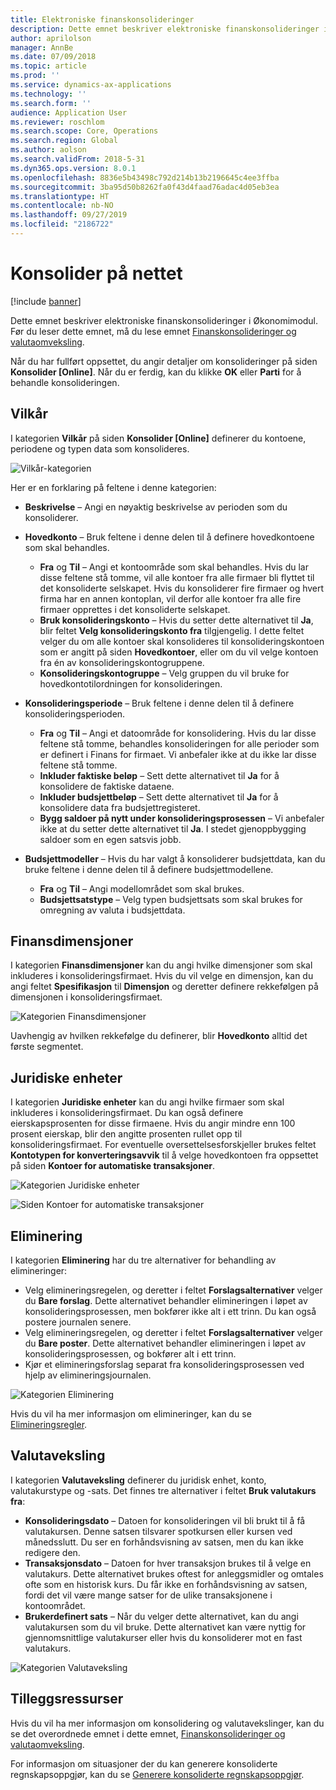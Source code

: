 ```yaml
---
title: Elektroniske finanskonsolideringer
description: Dette emnet beskriver elektroniske finanskonsolideringer i Økonomimodul.
author: aprilolson
manager: AnnBe
ms.date: 07/09/2018
ms.topic: article
ms.prod: ''
ms.service: dynamics-ax-applications
ms.technology: ''
ms.search.form: ''
audience: Application User
ms.reviewer: roschlom
ms.search.scope: Core, Operations
ms.search.region: Global
ms.author: aolson
ms.search.validFrom: 2018-5-31
ms.dyn365.ops.version: 8.0.1
ms.openlocfilehash: 8836e5b43498c792d214b13b2196645c4ee3ffba
ms.sourcegitcommit: 3ba95d50b8262fa0f43d4faad76adac4d05eb3ea
ms.translationtype: HT
ms.contentlocale: nb-NO
ms.lasthandoff: 09/27/2019
ms.locfileid: "2186722"
---
```

# <a name="consolidate-online"></a>Konsolider på nettet

[!include [banner](../includes/banner.md)]

Dette emnet beskriver elektroniske finanskonsolideringer i Økonomimodul. Før du leser dette emnet, må du lese emnet [Finanskonsolideringer og valutaomveksling](financial-consolidations-currency-translation.md).

Når du har fullført oppsettet, du angir detaljer om konsolideringer på siden **Konsolider [Online]**. Når du er ferdig, kan du klikke **OK** eller **Parti** for å behandle konsolideringen.

## <a name="criteria"></a>Vilkår
I kategorien **Vilkår** på siden **Konsolider [Online]** definerer du kontoene, periodene og typen data som konsolideres.

![Vilkår-kategorien](./media/criteria-consolidate-online.png "Vilkår-kategorien")

Her er en forklaring på feltene i denne kategorien:

- **Beskrivelse** – Angi en nøyaktig beskrivelse av perioden som du konsoliderer.
- **Hovedkonto** – Bruk feltene i denne delen til å definere hovedkontoene som skal behandles.

    - **Fra** og **Til** – Angi et kontoområde som skal behandles. Hvis du lar disse feltene stå tomme, vil alle kontoer fra alle firmaer bli flyttet til det konsoliderte selskapet. Hvis du konsoliderer fire firmaer og hvert firma har en annen kontoplan, vil derfor alle kontoer fra alle fire firmaer opprettes i det konsoliderte selskapet.
    - **Bruk konsolideringskonto** – Hvis du setter dette alternativet til **Ja**, blir feltet **Velg konsolideringskonto fra** tilgjengelig. I dette feltet velger du om alle kontoer skal konsolideres til konsolideringskontoen som er angitt på siden **Hovedkontoer**, eller om du vil velge kontoen fra én av konsolideringskontogruppene.
    - **Konsolideringskontogruppe** – Velg gruppen du vil bruke for hovedkontotilordningen for konsolideringen.

- **Konsolideringsperiode** – Bruk feltene i denne delen til å definere konsolideringsperioden.

    - **Fra** og **Til** – Angi et datoområde for konsolidering. Hvis du lar disse feltene stå tomme, behandles konsolideringen for alle perioder som er definert i Finans for firmaet. Vi anbefaler ikke at du ikke lar disse feltene stå tomme.
    - **Inkluder faktiske beløp** – Sett dette alternativet til **Ja** for å konsolidere de faktiske dataene.
    - **Inkluder budsjettbeløp** – Sett dette alternativet til **Ja** for å konsolidere data fra budsjettregisteret.
    - **Bygg saldoer på nytt under konsolideringsprosessen** – Vi anbefaler ikke at du setter dette alternativet til **Ja**. I stedet gjenoppbygging saldoer som en egen satsvis jobb.

- **Budsjettmodeller** – Hvis du har valgt å konsoliderer budsjettdata, kan du bruke feltene i denne delen til å definere budsjettmodellene.

    - **Fra** og **Til** – Angi modellområdet som skal brukes.
    - **Budsjettsatstype** – Velg typen budsjettsats som skal brukes for omregning av valuta i budsjettdata.

## <a name="financial-dimensions"></a>Finansdimensjoner
I kategorien **Finansdimensjoner** kan du angi hvilke dimensjoner som skal inkluderes i konsolideringsfirmaet. Hvis du vil velge en dimensjon, kan du angi feltet **Spesifikasjon** til **Dimensjon** og deretter definere rekkefølgen på dimensjonen i konsolideringsfirmaet.

![Kategorien Finansdimensjoner](./media/financial-dimensions-cons.png "Kategorien finansdimensjoner")

Uavhengig av hvilken rekkefølge du definerer, blir **Hovedkonto** alltid det første segmentet.

## <a name="legal-entities"></a>Juridiske enheter
I kategorien **Juridiske enheter** kan du angi hvilke firmaer som skal inkluderes i konsolideringsfirmaet. Du kan også definere eierskapsprosenten for disse firmaene. Hvis du angir mindre enn 100 prosent eierskap, blir den angitte prosenten rullet opp til konsolideringsfirmaet. For eventuelle oversettelsesforskjeller brukes feltet **Kontotypen for konverteringsavvik** til å velge hovedkontoen fra oppsettet på siden **Kontoer for automatiske transaksjoner**.

![Kategorien Juridiske enheter](./media/legal-entities-cons.png "Kategorien Juridiske enheter")

![Siden Kontoer for automatiske transaksjoner](./media/accounts-for-automatic-cons.png "Siden Kontoer for automatiske transaksjoner")

## <a name="elimination"></a>Eliminering
I kategorien **Eliminering** har du tre alternativer for behandling av elimineringer:

- Velg elimineringsregelen, og deretter i feltet **Forslagsalternativer** velger du **Bare forslag**. Dette alternativet behandler elimineringen i løpet av konsolideringsprosessen, men bokfører ikke alt i ett trinn. Du kan også postere journalen senere.
- Velg elimineringsregelen, og deretter i feltet **Forslagsalternativer** velger du **Bare poster**. Dette alternativet behandler elimineringen i løpet av konsolideringsprosessen, og bokfører alt i ett trinn.
- Kjør et elimineringsforslag separat fra konsolideringsprosessen ved hjelp av elimineringsjournalen.

![Kategorien Eliminering](./media/elimination-cons-onl.png "Kategorien Eliminering")

Hvis du vil ha mer informasjon om elimineringer, kan du se [Elimineringsregler](./elimination-rules.md).

## <a name="currency-translation"></a>Valutaveksling
I kategorien **Valutaveksling** definerer du juridisk enhet, konto, valutakurstype og -sats. Det finnes tre alternativer i feltet **Bruk valutakurs fra**:

- **Konsolideringsdato** – Datoen for konsolideringen vil bli brukt til å få valutakursen. Denne satsen tilsvarer spotkursen eller kursen ved månedsslutt. Du ser en forhåndsvisning av satsen, men du kan ikke redigere den.
- **Transaksjonsdato** – Datoen for hver transaksjon brukes til å velge en valutakurs. Dette alternativet brukes oftest for anleggsmidler og omtales ofte som en historisk kurs. Du får ikke en forhåndsvisning av satsen, fordi det vil være mange satser for de ulike transaksjonene i kontoområdet.
- **Brukerdefinert sats** – Når du velger dette alternativet, kan du angi valutakursen som du vil bruke. Dette alternativet kan være nyttig for gjennomsnittlige valutakurser eller hvis du konsoliderer mot en fast valutakurs.

![Kategorien Valutaveksling](./media/currency-translation-cons-online.png "Kategorien Valutaveksling")

## <a name="additional-resources"></a>Tilleggsressurser

Hvis du vil ha mer informasjon om konsolidering og valutavekslinger, kan du se det overordnede emnet i dette emnet, [Finanskonsolideringer og valutaomveksling](./financial-consolidations-currency-translation.md).

For informasjon om situasjoner der du kan generere konsoliderte regnskapsoppgjør, kan du se [Generere konsoliderte regnskapsoppgjør](./generating-consolidated-financial-statements.md).

